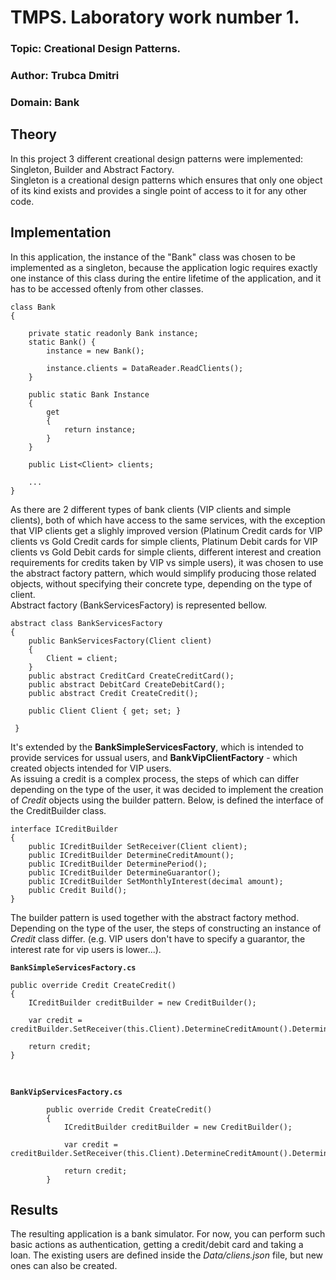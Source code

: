 # TMPS. Laboratory work number 1. 
### Topic: Creational Design Patterns.
### Author: Trubca Dmitri
### Domain: Bank 
## Theory
In this project 3 different creational design patterns were implemented: Singleton, Builder and Abstract Factory.<br/>
Singleton is a creational design patterns which ensures that only one object of its kind exists and provides a single point of access to it for any other code. 

## Implementation
In this application, the instance of the
"Bank" class was chosen to be implemented as a singleton, because the application logic requires exactly one instance of this class during the entire lifetime of the application,
and it has to be accessed oftenly from other classes.<br/>
```
class Bank
{

    private static readonly Bank instance;
    static Bank() { 
        instance = new Bank();

        instance.clients = DataReader.ReadClients();
    }

    public static Bank Instance
    {
        get
        {
            return instance;
        }
    }

    public List<Client> clients;
    
    ...
}
```
As there are 2 different types of bank clients (VIP clients and simple clients), both of which have access to the same services, with the exception that VIP clients get a slighly improved version
(Platinum Credit cards for VIP clients vs Gold Credit cards for simple clients, Platinum Debit cards for VIP clients vs Gold Debit cards for simple clients,
different interest and creation requirements for credits taken by VIP vs simple users), it was chosen to use the abstract factory pattern, which would simplify producing those related objects, without specifying their concrete type, depending on the type of client.
<br/>
Abstract factory (BankServicesFactory) is represented bellow.

```
abstract class BankServicesFactory
{
    public BankServicesFactory(Client client)
    {
        Client = client;
    }
    public abstract CreditCard CreateCreditCard();
    public abstract DebitCard CreateDebitCard();
    public abstract Credit CreateCredit();  

    public Client Client { get; set; }

 }
 ```
 It's extended by the **BankSimpleServicesFactory**, which is intended to provide services for ussual users, and **BankVipClientFactory** - which created objects intended for VIP users.
<br/>
As issuing a credit is a complex process, the steps of which can differ depending on the type of the user, it was decided to implement the creation of *Credit* objects using the builder pattern.
Below, is defined the interface of the CreditBuilder class.
```
interface ICreditBuilder
{
    public ICreditBuilder SetReceiver(Client client);
    public ICreditBuilder DetermineCreditAmount();
    public ICreditBuilder DeterminePeriod();
    public ICreditBuilder DetermineGuarantor();
    public ICreditBuilder SetMonthlyInterest(decimal amount);
    public Credit Build();
}
```
The builder pattern is used together with the abstract factory method.
Depending on the type of the user, the steps of constructing an instance of *Credit* class differ. (e.g. VIP users don't have to specify a guarantor, the interest rate for vip users is lower...).


**`BankSimpleServicesFactory.cs`**
```
public override Credit CreateCredit()
{
    ICreditBuilder creditBuilder = new CreditBuilder();

    var credit = creditBuilder.SetReceiver(this.Client).DetermineCreditAmount().DeterminePeriod().DetermineGuarantor().SetMonthlyInterest(2).Build();

    return credit;
}
```
<br>

**`BankVipServicesFactory.cs`**
```
        public override Credit CreateCredit()
        {
            ICreditBuilder creditBuilder = new CreditBuilder();

            var credit = creditBuilder.SetReceiver(this.Client).DetermineCreditAmount().DeterminePeriod().SetMonthlyInterest(1).Build();

            return credit;
        }
```

## Results
The resulting application is a bank simulator. For now, you can perform such basic actions as authentication, getting a credit/debit card and taking a loan. The existing users are defined inside the *Data/cliens.json* file, but new ones 
can also be created.
